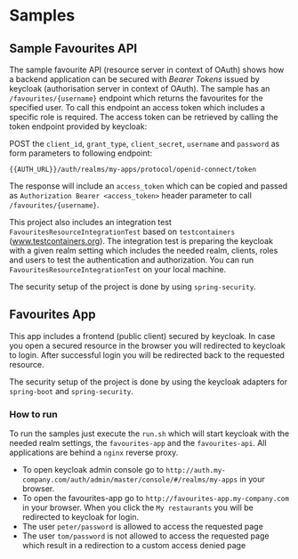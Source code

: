 # Samples

## Sample Favourites API
The sample favourite API (resource server in context of OAuth) shows how a backend application can be secured with _Bearer Tokens_ issued by keycloak (authorisation server in context of OAuth).
The sample has an `/favourites/{username}` endpoint which returns the favourites for the specified user.
To call this endpoint an access token which includes a specific role is required. 
The access token can be retrieved by calling the token endpoint provided by keycloak:

POST the `client_id`, `grant_type`, `client_secret`, `username` and `password` as form parameters to following endpoint:

`{{AUTH_URL}}/auth/realms/my-apps/protocol/openid-connect/token`

The response will include an `access_token` which can be copied and passed as `Authorization Bearer <access_token>` 
header parameter to call `/favourites/{username}`.

This project also includes an integration test `FavouritesResourceIntegrationTest` based on `testcontainers` (www.testcontainers.org). 
The integration test is preparing the keycloak with a given realm setting which includes the needed realm, clients, 
roles and users to test the authentication and authorization. You can run `FavouritesResourceIntegrationTest` on your local machine.

The security setup of the project is done by using `spring-security`.

## Favourites App
This app includes a frontend (public client) secured by keycloak. In case you open a secured resource in the browser you will redirected to keycloak to login.
After successful login you will be redirected back to the requested resource.

The security setup of the project is done by using the keycloak adapters for `spring-boot` and `spring-security`.

### How to run
To run the samples just execute the `run.sh` which will start keycloak with the needed realm settings, the `favourites-app` and the `favourites-api`. All applications are behind a `nginx` reverse proxy.
- To open keycloak admin console go to `http://auth.my-company.com/auth/admin/master/console/#/realms/my-apps` in your browser.
- To open the favourites-app go to `http://favourites-app.my-company.com` in your browser. When you click the `My restaurants` you will be redirected to keycloak for login.
- The user `peter/password` is allowed to access the requested page
- The user `tom/password` is not allowed to access the requested page which result in a redirection to a custom access denied page  